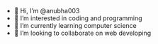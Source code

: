 - 👋 Hi, I’m @anubha003
- 👀 I’m interested in coding and programming
- 🌱 I’m currently learning computer science 
- 💞️ I’m looking to collaborate on web developing


<!---
anubha003/anubha003 is a ✨ special ✨ repository because its `README.md` (this file) appears on your GitHub profile.
You can click the Preview link to take a look at your changes.
--->
